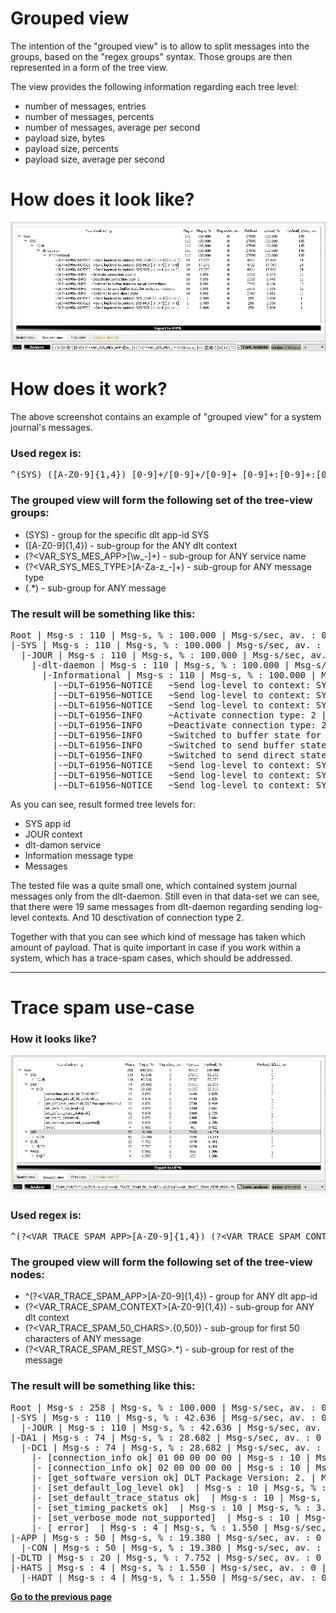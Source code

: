 # Grouped view

The intention of the "grouped view" is to allow to split messages into the groups, based on the "regex groups" syntax. 
Those groups are then represented in a form of the tree view.

The view provides the following information regarding each tree level:
- number of messages, entries
- number of messages, percents
- number of messages, average per second
- payload size, bytes
- payload size, percents
- payload size, average per second

# How does it look like?

![Screenshot of the "grouped view"](./grouped_view_appearence.png)

# How does it work?

The above screenshot contains an example of "grouped view" for a system journal's messages.

### Used regex is:

<pre>^(SYS) ([A-Z0-9]{1,4}) [0-9]+/[0-9]+/[0-9]+ [0-9]+:[0-9]+:[0-9]+\.[0-9]+ (?&lt;VAR_SYS_MES_APP&gt;[\w_-]+).*: (?&lt;VAR_SYS_MES_TYPE&gt;[A-Za-z_-]+): \[[\d]+\.[\d]+\](.*)</pre>

### The grouped view will form the following set of the tree-view groups:

- (SYS) - group for the specific dlt app-id SYS
- ([A-Z0-9]{1,4}) - sub-group for the ANY dlt context
- (?&lt;VAR_SYS_MES_APP&gt;[\w_-]+) - sub-group for ANY service name
- (?&lt;VAR_SYS_MES_TYPE&gt;[A-Za-z_-]+) - sub-group for ANY message type
- (.*) - sub-group for ANY message

### The result will be something like this:

<pre>Root | Msg-s : 110 | Msg-s, % : 100.000 | Msg-s/sec, av. : 0 | Payload : 27590 | Payload, % : 100.000 | Payload, b/sec, av. : 135
|-SYS | Msg-s : 110 | Msg-s, % : 100.000 | Msg-s/sec, av. : 0 | Payload : 27590 | Payload, % : 100.000 | Payload, b/sec, av. : 135
  |-JOUR | Msg-s : 110 | Msg-s, % : 100.000 | Msg-s/sec, av. : 0 | Payload : 27590 | Payload, % : 100.000 | Payload, b/sec, av. : 135
    |-dlt-daemon | Msg-s : 110 | Msg-s, % : 100.000 | Msg-s/sec, av. : 0 | Payload : 27590 | Payload, % : 100.000 | Payload, b/sec, av. : 135
      |-Informational | Msg-s : 110 | Msg-s, % : 100.000 | Msg-s/sec, av. : 0 | Payload : 27590 | Payload, % : 100.000 | Payload, b/sec, av. : 135
        |-~DLT~61956~NOTICE   ~Send log-level to context: SYS:JOUR [-1 -> 4] [-1 -> 0] | Msg-s : 19 | Msg-s, % : 17.273 | Msg-s/sec, av. : 0 | Payload : 4921 | Payload, % : 17.836 | Payload, b/sec, av. : 24
        |-~DLT~61956~NOTICE   ~Send log-level to context: SYS:MGR [-1 -> 4] [-1 -> 0] | Msg-s : 19 | Msg-s, % : 17.273 | Msg-s/sec, av. : 0 | Payload : 4902 | Payload, % : 17.767 | Payload, b/sec, av. : 24
        |-~DLT~61956~NOTICE   ~Send log-level to context: SYS:SYSL [-1 -> 4] [-1 -> 0] | Msg-s : 19 | Msg-s, % : 17.273 | Msg-s/sec, av. : 0 | Payload : 4921 | Payload, % : 17.836 | Payload, b/sec, av. : 24
        |-~DLT~61956~INFO     ~Activate connection type: 2 | Msg-s : 10 | Msg-s, % : 9.091 | Msg-s/sec, av. : 0 | Payload : 2310 | Payload, % : 8.373 | Payload, b/sec, av. : 11
        |-~DLT~61956~INFO     ~Deactivate connection type: 2 | Msg-s : 10 | Msg-s, % : 9.091 | Msg-s/sec, av. : 0 | Payload : 2330 | Payload, % : 8.445 | Payload, b/sec, av. : 11
        |-~DLT~61956~INFO     ~Switched to buffer state for socket connections. | Msg-s : 10 | Msg-s, % : 9.091 | Msg-s/sec, av. : 0 | Payload : 2520 | Payload, % : 9.134 | Payload, b/sec, av. : 12
        |-~DLT~61956~INFO     ~Switched to send buffer state for socket connections. | Msg-s : 10 | Msg-s, % : 9.091 | Msg-s/sec, av. : 0 | Payload : 2570 | Payload, % : 9.315 | Payload, b/sec, av. : 12
        |-~DLT~61956~INFO     ~Switched to send direct state. | Msg-s : 10 | Msg-s, % : 9.091 | Msg-s/sec, av. : 0 | Payload : 2340 | Payload, % : 8.481 | Payload, b/sec, av. : 11
        |-~DLT~61956~NOTICE   ~Send log-level to context: SYS:JOUR [-1 -> 4] [-1 -> 1] | Msg-s : 1 | Msg-s, % : 0.909 | Msg-s/sec, av. : 0 | Payload : 259 | Payload, % : 0.939 | Payload, b/sec, av. : 1
        |-~DLT~61956~NOTICE   ~Send log-level to context: SYS:MGR [-1 -> 4] [-1 -> 1] | Msg-s : 1 | Msg-s, % : 0.909 | Msg-s/sec, av. : 0 | Payload : 258 | Payload, % : 0.935 | Payload, b/sec, av. : 1
        |-~DLT~61956~NOTICE   ~Send log-level to context: SYS:SYSL [-1 -> 4] [-1 -> 1] | Msg-s : 1 | Msg-s, % : 0.909 | Msg-s/sec, av. : 0 | Payload : 259 | Payload, % : 0.939 | Payload, b/sec, av. : 1
</pre>
 
 As you can see, result formed tree levels for:
 - SYS app id
 - JOUR context
 - dlt-damon service
 - Information message type
 - Messages
 
The tested file was a quite small one, which contained system journal messages only from the dlt-daemon.
Still even in that data-set we can see, that there were 19 same messages from dlt-daemon regarding sending log-level contexts.
And 10 desctivation of connection type 2.

Together with that you can see which kind of message has taken which amount of payload.
That is quite important in case if you work within a system, which has a trace-spam cases, which should be addressed.

----

# Trace spam use-case

### How it looks like?

![Screenshot of the "trace-spam use-case"](./grouped_view_trace_spam.png)

### Used regex is:

<pre>^(?&lt;VAR_TRACE_SPAM_APP&gt;[A-Z0-9]{1,4}) (?&lt;VAR_TRACE_SPAM_CONTEXT&gt;[A-Z0-9]{1,4})(?&lt;VAR_TRACE_SPAM_50_CHARS&gt;.{0,50})(?&lt;VAR_TRACE_SPAM_REST_MSG&gt;.*)</pre>

### The grouped view will form the following set of the tree-view nodes:

- ^(?&lt;VAR_TRACE_SPAM_APP&gt;[A-Z0-9]{1,4}) - group for ANY dlt app-id
- (?&lt;VAR_TRACE_SPAM_CONTEXT&gt;[A-Z0-9]{1,4}) - sub-group for ANY dlt context
- (?&lt;VAR_TRACE_SPAM_50_CHARS&gt;.{0,50}) - sub-group for first 50 characters of ANY message
- (?&lt;VAR_TRACE_SPAM_REST_MSG&gt;.*) - sub-group for rest of the message

### The result will be something like this:

<pre>Root | Msg-s : 258 | Msg-s, % : 100.000 | Msg-s/sec, av. : 0 | Payload : 49917 | Payload, % : 100.000 | Payload, b/sec, av. : 0
|-SYS | Msg-s : 110 | Msg-s, % : 42.636 | Msg-s/sec, av. : 0 | Payload : 27590 | Payload, % : 55.272 | Payload, b/sec, av. : 0
  |-JOUR | Msg-s : 110 | Msg-s, % : 42.636 | Msg-s/sec, av. : 0 | Payload : 27590 | Payload, % : 55.272 | Payload, b/sec, av. : 0
|-DA1 | Msg-s : 74 | Msg-s, % : 28.682 | Msg-s/sec, av. : 0 | Payload : 11390 | Payload, % : 22.818 | Payload, b/sec, av. : 0
  |-DC1 | Msg-s : 74 | Msg-s, % : 28.682 | Msg-s/sec, av. : 0 | Payload : 11390 | Payload, % : 22.818 | Payload, b/sec, av. : 0
    |- [connection_info ok] 01 00 00 00 00 | Msg-s : 10 | Msg-s, % : 3.876 | Msg-s/sec, av. : 0 | Payload : 1410 | Payload, % : 2.825 | Payload, b/sec, av. : 0
    |- [connection_info ok] 02 00 00 00 00 | Msg-s : 10 | Msg-s, % : 3.876 | Msg-s/sec, av. : 0 | Payload : 1410 | Payload, % : 2.825 | Payload, b/sec, av. : 0
    |- [get_software_version ok] DLT Package Version: 2. | Msg-s : 10 | Msg-s, % : 3.876 | Msg-s/sec, av. : 0 | Payload : 2730 | Payload, % : 5.469 | Payload, b/sec, av. : 0
    |- [set_default_log_level ok]  | Msg-s : 10 | Msg-s, % : 3.876 | Msg-s/sec, av. : 0 | Payload : 1330 | Payload, % : 2.664 | Payload, b/sec, av. : 0
    |- [set_default_trace_status ok]  | Msg-s : 10 | Msg-s, % : 3.876 | Msg-s/sec, av. : 0 | Payload : 1360 | Payload, % : 2.725 | Payload, b/sec, av. : 0
    |- [set_timing_packets ok]  | Msg-s : 10 | Msg-s, % : 3.876 | Msg-s/sec, av. : 0 | Payload : 1300 | Payload, % : 2.604 | Payload, b/sec, av. : 0
    |- [set_verbose_mode not_supported]  | Msg-s : 10 | Msg-s, % : 3.876 | Msg-s/sec, av. : 0 | Payload : 1390 | Payload, % : 2.785 | Payload, b/sec, av. : 0
    |- [ error]  | Msg-s : 4 | Msg-s, % : 1.550 | Msg-s/sec, av. : 0 | Payload : 460 | Payload, % : 0.922 | Payload, b/sec, av. : 0
|-APP | Msg-s : 50 | Msg-s, % : 19.380 | Msg-s/sec, av. : 0 | Payload : 7115 | Payload, % : 14.254 | Payload, b/sec, av. : 0
  |-CON | Msg-s : 50 | Msg-s, % : 19.380 | Msg-s/sec, av. : 0 | Payload : 7115 | Payload, % : 14.254 | Payload, b/sec, av. : 0
|-DLTD | Msg-s : 20 | Msg-s, % : 7.752 | Msg-s/sec, av. : 0 | Payload : 3170 | Payload, % : 6.351 | Payload, b/sec, av. : 0
|-HATS | Msg-s : 4 | Msg-s, % : 1.550 | Msg-s/sec, av. : 0 | Payload : 652 | Payload, % : 1.306 | Payload, b/sec, av. : 0
  |-HADT | Msg-s : 4 | Msg-s, % : 1.550 | Msg-s/sec, av. : 0 | Payload : 652 | Payload, % : 1.306 | Payload, b/sec, av. : 0</pre>
  
[**Go to the previous page**](../../README.md)